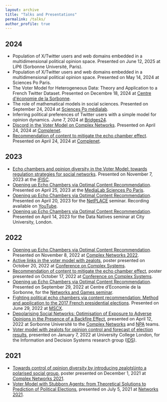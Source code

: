 ```yaml
---
layout: archive
title: "Talks and Presentations"
permalink: /talks/
author_profile: true
---
```


## 2024
* Population of X/Twitter users and web domains embedded in a multidimensional political opinion space. Presented on June 12, 2025 at LiP6 (Sorbonne Université, Paris).
* Population of X/Twitter users and web domains embedded in a multidimensional political opinion space. Presented on May 14, 2024 at Sciences Po Paris.
* The Voter Model for Heterogeneous Data: Theory and Application to a French Twitter Dataset. Presented on Decembre 18, 2024 at [Centre d'économie de la Sorbonne](https://sites.google.com/site/cesworkinggroupnetworks/seminars-since-102014?authuser=0).
* The role of mathematical models in social sciences. Presented on September 24, 2024 at [Sciences Po médialab](https://medialab.sciencespo.fr/en/news/the-role-of-mathematical-models-in-social-sciences/).
* Inferring political preferences of Twitter users with a simple model for opinion dynamics. June 7, 2024 at [Bridges24](https://iscpif.fr/bridgesd24/).
* [Discord in the Voter Model on Complex Networks](../files/poster_complenet.pdf). Presented on April 24, 2024 at [Complenet](https://complenet.weebly.com/).
* [Recommendation of content to mitigate the echo chamber effect](../files/talk_complenet.pdf). Presented on April 24, 2024 at [Complenet](https://complenet.weebly.com/).


## 2023
* [Echo chambers and opinion diversity in the Voter Model: towards regulation strategies for social networks](../files/talk_IFISC.pdf). Presented on November 7, 2023 at the [IFISC](https://ifisc.uib-csic.es/en/).
* [Opening up Echo Chambers via Optimal Content Recommendation](../files/talk_medialab.pdf). Presented on April 25, 2023 at the [MediaLab Sciences Po Paris](https://medialab.sciencespo.fr/).
* [Opening up Echo Chambers via Optimal Content Recommendation](../files/talk_netplace.pdf). Presented on April 20, 2023 for the [NetPLACE](https://sites.google.com/view/netplace) seminar. Recording available on [YouTube](https://www.youtube.com/watch?v=qScYLGmQVyc&t=1898s).
* [Opening up Echo Chambers via Optimal Content Recommendation](../files/talk_datanatives.pdf). Presented on April 14, 2023 for the Data Natives seminar at City University, London.

## 2022
* [Opening up Echo Chambers via Optimal Content Recommendation](../files/talk_CNA22.pdf). Presented on November 8, 2022 at [Complex Networks 2022](https://complexnetworks.org/).
* [Active links in the voter model with zealots](../files/poster_ccs2022_voter.pdf), poster presented on October 20, 2022 at [Conference on Complex Systems](https://ccs2022.org/).
* [Recommendation of content to mitigate the echo chamber effect](../files/poster_ccs2022_echo.pdf), poster presented on October 17, 2022 at [Conference on Complex Systems](https://ccs2022.org/).
* [Opening up Echo Chambers via Optimal Content Recommendation](../files/talk_NetworksAndGames.pdf). Presented on September 29, 2022 at Centre d’Economie de la Sorbonne, for the [Networks and Games seminar](https://sites.google.com/site/cesworkinggroupnetworks/).
* [Fighting political echo chambers via content recommendation: Method and application to the 2017 French presidential elections](../files/presCatania.pdf). Presented on June 29, 2022 at [MSCX](https://mediterraneanschoolcomplex.net/).
* [Depolarising Social Networks: Optimisation of Exposure to Adverse Opinions in the Presence of a Backfire Effect](../files/talk_NPA.pdf), presented on April 12, 2022 at Sorbonne Université to the [Complex Networks](https://www.complexnetworks.fr/) and [NPA](https://www-npa.lip6.fr/) teams.
* [Voter model with zealots for opinion control and forecast of election results](../files/talk_IDS.pdf), presented on January 7, 2022 at University College London, for the Information and Decision Systems research group ([IDS](https://www.ucl.ac.uk/computer-science/research/research-groups/information-and-decision-systems-ids)).

## 2021
* [Towards control of opinion diversity by introducing zealots\\into a polarised social group](../files/poster_complexnet21.pdf), poster presented on December 1, 2021 at [Complex Networks 2021](https://complexnetworks.org/).
* [Voter Model with Stubborn Agents: from Theoretical Solutions to Prediction of Political Elections](../files/talk_networks21.pdf), presented on July 5, 2021 at [Networks 2021](https://networks2021.net/).